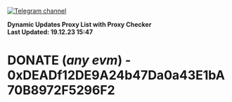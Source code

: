 [![Telegram channel](https://img.shields.io/endpoint?url=https://runkit.io/damiankrawczyk/telegram-badge/branches/master?url=https://t.me/n4z4v0d)](https://t.me/n4z4v0d) 

**Dynamic Updates Proxy List with Proxy Checker**  
**Last Updated: 19.12.23 15:47**

# DONATE (_any evm_) - 0xDEADf12DE9A24b47Da0a43E1bA70B8972F5296F2
